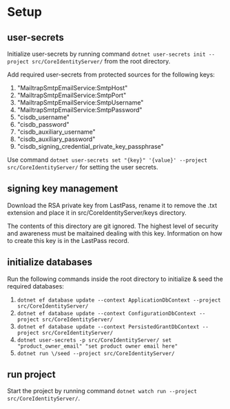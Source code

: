 # Setup

## user-secrets

Initialize user-secrets by running command `dotnet user-secrets init --project src/CoreIdentityServer/` from the root directory.

Add required user-secrets from protected sources for the following keys:

1. "MailtrapSmtpEmailService:SmtpHost"
2. "MailtrapSmtpEmailService:SmtpPort"
3. "MailtrapSmtpEmailService:SmtpUsername"
4. "MailtrapSmtpEmailService:SmtpPassword"
5. "cisdb_username"
6. "cisdb_password"
7. "cisdb_auxiliary_username"
8. "cisdb_auxiliary_password"
9. "cisdb_signing_credential_private_key_passphrase"

Use command `dotnet user-secrets set "{key}" '{value}' --project src/CoreIdentityServer/` for setting the user secrets.

## signing key management

Download the RSA private key from LastPass, rename it to remove the .txt extension and place it in src/CoreIdentityServer/keys directory.

The contents of this directory are git ignored. The highest level of security and awareness must be maitained dealing with this key. Information on how to create this key is in the LastPass record.

## initialize databases

Run the following commands inside the root directory to initialize & seed the required databases:

1. `dotnet ef database update --context ApplicationDbContext --project src/CoreIdentityServer/`
2. `dotnet ef database update --context ConfigurationDbContext --project src/CoreIdentityServer/`
3. `dotnet ef database update --context PersistedGrantDbContext --project src/CoreIdentityServer/`
4. `dotnet user-secrets -p src/CoreIdentityServer/ set "product_owner_email" "set product owner email here"`
4. `dotnet run \/seed --project src/CoreIdentityServer/`

## run project

Start the project by running command `dotnet watch run --project src/CoreIdentityServer/`.
 